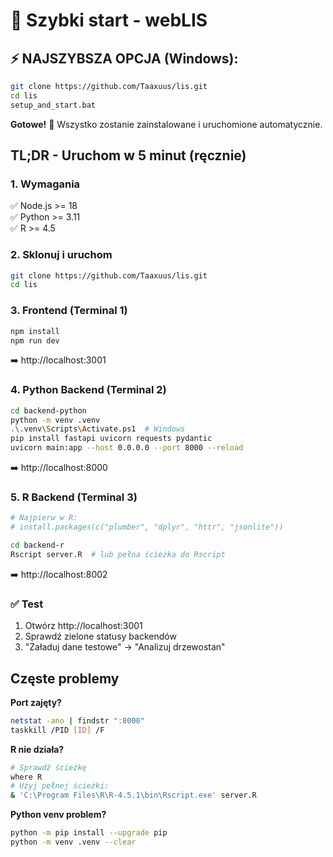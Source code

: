 # 🚀 Szybki start - webLIS

## ⚡ NAJSZYBSZA OPCJA (Windows):

```bash
git clone https://github.com/Taaxuus/lis.git
cd lis
setup_and_start.bat
```

**Gotowe!** 🎉 Wszystko zostanie zainstalowane i uruchomione automatycznie.

## TL;DR - Uruchom w 5 minut (ręcznie)

### 1. Wymagania

✅ Node.js >= 18  
✅ Python >= 3.11  
✅ R >= 4.5

### 2. Sklonuj i uruchom

```bash
git clone https://github.com/Taaxuus/lis.git
cd lis
```

### 3. Frontend (Terminal 1)

```bash
npm install
npm run dev
```

➡️ http://localhost:3001

### 4. Python Backend (Terminal 2)

```bash
cd backend-python
python -m venv .venv
.\.venv\Scripts\Activate.ps1  # Windows
pip install fastapi uvicorn requests pydantic
uvicorn main:app --host 0.0.0.0 --port 8000 --reload
```

➡️ http://localhost:8000

### 5. R Backend (Terminal 3)

```bash
# Najpierw w R:
# install.packages(c("plumber", "dplyr", "httr", "jsonlite"))

cd backend-r
Rscript server.R  # lub pełna ścieżka do Rscript
```

➡️ http://localhost:8002

### ✅ Test

1. Otwórz http://localhost:3001
2. Sprawdź zielone statusy backendów
3. "Załaduj dane testowe" → "Analizuj drzewostan"

## Częste problemy

**Port zajęty?**

```bash
netstat -ano | findstr ":8000"
taskkill /PID [ID] /F
```

**R nie działa?**

```bash
# Sprawdź ścieżkę
where R
# Użyj pełnej ścieżki:
& 'C:\Program Files\R\R-4.5.1\bin\Rscript.exe' server.R
```

**Python venv problem?**

```bash
python -m pip install --upgrade pip
python -m venv .venv --clear
```
